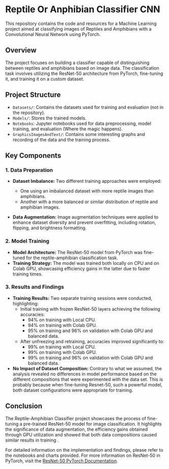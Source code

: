 # Reptile Or Anphibian Classifier CNN

This repository contains the code and resources for a Machine Learning project aimed at classifying images of Reptiles and Amphibians with a Convolutional Neural Network using PyTorch.

## Overview

The project focuses on building a classifier capable of distinguishing between reptiles and amphibians based on image data. The classification task involves utilizing the ResNet-50 architecture from PyTorch, fine-tuning it, and training it on a custom dataset.

## Project Structure

- `Datasets/`: Contains the datasets used for training and evaluation (not in the repository).
- `Models/`: Stores the trained models.
- `Notebooks`: Jupyter notebooks used for data preprocessing, model training, and evaluation (Where the magic happens).
- `GraphicsImagesAndText/`: Contains some interesting graphs and recording of the data and the training process.

## Key Components

### 1. Data Preparation

- **Dataset Imbalance:** Two different training approaches were employed:
  - One using an imbalanced dataset with more reptile images than amphibians.
  - Another with a more balanced or similar distribution of reptile and amphibian images.

- **Data Augmentation:** Image augmentation techniques were applied to enhance dataset diversity and prevent overfitting, including rotation, flipping, and brightness formatting.

### 2. Model Training

- **Model Architecture:** The ResNet-50 model from PyTorch was fine-tuned for the reptile-amphibian classification task.
- **Training Strategy:** The model was trained both locally on CPU and on Colab GPU, showcasing efficiency gains in the latter due to faster training times.

### 3. Results and Findings

- **Training Results:** Two separate training sessions were conducted, highlighting:
  - Initial training with frozen ResNet-50 layers achieving the following accuracies:
    - 94% on training with Local CPU.
    - 94% on training with Colab GPU.
    - 95% on training and 96% on validation with Colab GPU and balanced data.
  - After unfreezing and retraining, accuracies improved significantly to:
    - 99% on training with Local CPU.
    - 99% on training with Colab GPU.
    - 99% on training and 96% on validation with Colab GPU and balanced data.
- **No Impact of Dataset Composition:** Contrary to what we assumed, the analysis revealed no differences in model performance based on the different compositions that were experimented with the data set. This is probably because when fine-tuning Resnet-50, such a powerful model, both dataset configurations were appropriate for training.

## Conclusion

The Reptile-Amphibian Classifier project showcases the process of fine-tuning a pre-trained ResNet-50 model for image classification. It highlights the significance of data augmentation, the efficiency gains obtained through GPU utilization and showed that both data compositions caused similar results in training .

For detailed information on the implementation and findings, please refer to the notebooks and charts provided.
For more information on ResNet-50 in PyTorch, visit the [ResNet-50 PyTorch Documentation](https://pytorch.org/vision/main/models/generated/torchvision.models.resnet50.html).
